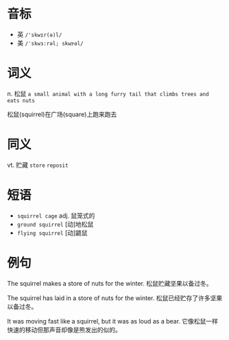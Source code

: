 # 音标

- 英 `/'skwɪr(ə)l/`
- 美 `/ˈskwɜ:rəl; skwɝ​əl/`

# 词义

n. 松鼠
`a small animal with a long furry tail that climbs trees and eats nuts`



松鼠(squirrel)在广场(square)上跑来跑去

# 同义

vt. 贮藏
`store` `reposit`

# 短语

- `squirrel cage` adj. 鼠笼式的
- `ground squirrel` [动]地松鼠
- `flying squirrel` [动]鼯鼠

# 例句

The squirrel makes a store of nuts for the winter.
松鼠贮藏坚果以备过冬。

The squirrel has laid in a store of nuts for the winter.
松鼠已经贮存了许多坚果以备过冬。

It was moving fast like a squirrel, but it was as loud as a bear.
它像松鼠一样快速的移动但那声音却像是熊发出的似的。



